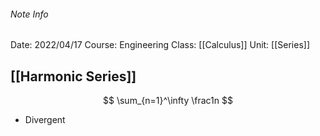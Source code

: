 ###### Note Info
Date: 2022/04/17
Course: Engineering
Class: [[Calculus]]
Unit: [[Series]]

## [[Harmonic Series]]
$$ \sum_{n=1}^\infty \frac1n $$
- Divergent

